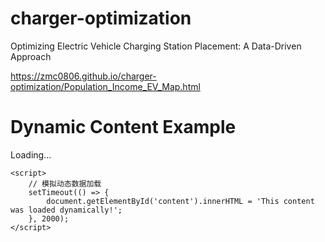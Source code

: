 # charger-optimization
Optimizing Electric Vehicle Charging Station Placement: A Data-Driven Approach

https://zmc0806.github.io/charger-optimization/Population_Income_EV_Map.html

<!DOCTYPE html>
<html lang="en">
<head>
    <meta charset="UTF-8">
    <meta name="viewport" content="width=device-width, initial-scale=1.0">
    <title>Dynamic Content</title>
</head>
<body>
    <h1>Dynamic Content Example</h1>
    <div id="content">Loading...</div>

    <script>
        // 模拟动态数据加载
        setTimeout(() => {
            document.getElementById('content').innerHTML = 'This content was loaded dynamically!';
        }, 2000);
    </script>
</body>
</html>
